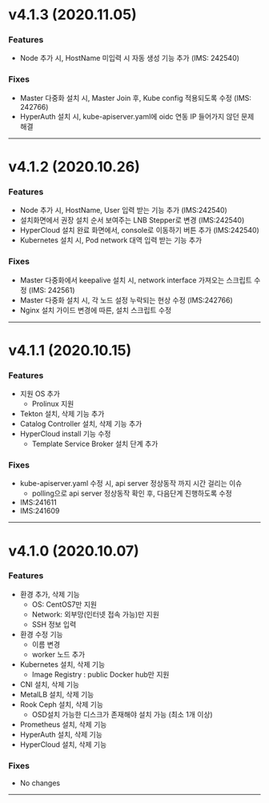 # v4.1.3 (2020.11.05)
### Features
 - Node 추가 시, HostName 미입력 시 자동 생성 기능 추가 (IMS: 242540)
 
### Fixes
 - Master 다중화 설치 시, Master Join 후, Kube config 적용되도록 수정 (IMS: 242766)
 - HyperAuth 설치 시, kube-apiserver.yaml에 oidc 연동 IP 들어가지 않던 문제 해결

---

# v4.1.2 (2020.10.26)
### Features
 - Node 추가 시, HostName, User 입력 받는 기능 추가 (IMS:242540)
 - 설치화면에서 권장 설치 순서 보여주는 LNB Stepper로 변경 (IMS:242540)
 - HyperCloud 설치 완료 화면에서, console로 이동하기 버튼 추가 (IMS:242540)
 - Kubernetes 설치 시, Pod network 대역 입력 받는 기능 추가
 
### Fixes
 - Master 다중화에서 keepalive 설치 시, network interface 가져오는 스크립트 수정 (IMS: 242561)
 - Master 다중화 설치 시, 각 노드 설정 누락되는 현상 수정 (IMS:242766)
 - Nginx 설치 가이드 변경에 따른, 설치 스크립트 수정

---

# v4.1.1 (2020.10.15)
### Features
 - 지원 OS 추가
   - Prolinux 지원
 - Tekton 설치, 삭제 기능 추가
 - Catalog Controller 설치, 삭제 기능 추가
 - HyperCloud install 기능 수정
   - Template Service Broker 설치 단계 추가 
 
### Fixes
 - kube-apiserver.yaml 수정 시, api server 정상동작 까지 시간 걸리는 이슈
   - polling으로 api server 정상동작 확인 후, 다음단계 진행하도록 수정 
 - IMS:241611
 - IMS:241609

---

# v4.1.0 (2020.10.07)
### Features
 - 환경 추가, 삭제 기능
   - OS: CentOS7만 지원
   - Network: 외부망(인터넷 접속 가능)만 지원
   - SSH 정보 입력
 - 환경 수정 기능
   - 이름 변경
   - worker 노드 추가
 - Kubernetes 설치, 삭제 기능
   - Image Registry : public Docker hub만 지원
 - CNI 설치, 삭제 기능
 - MetalLB 설치, 삭제 기능
 - Rook Ceph 설치, 삭제 기능
   - OSD설치 가능한 디스크가 존재해야 설치 가능 (최소 1개 이상)
 - Prometheus 설치, 삭제 기능
 - HyperAuth 설치, 삭제 기능
 - HyperCloud 설치, 삭제 기능
 
### Fixes
 - No changes

---
